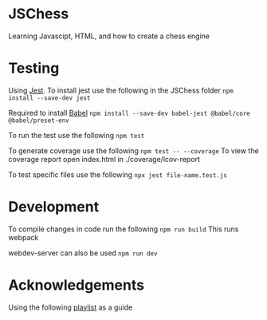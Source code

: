 # JSChess

Learning Javascipt, HTML, and how to create a chess engine

# Testing

Using [Jest](https://jestjs.io/). To install jest use the following in the JSChess folder
    ```
npm install --save-dev jest
    ```

Required to install [Babel](https://babeljs.io/)
    ```
npm install --save-dev babel-jest @babel/core @babel/preset-env
    ```

To run the test use the following
    ```
npm test
    ```

To generate coverage use the following
    ```
npm test -- --coverage
    ```
To view the coverage report open index.html in ./coverage/lcov-report

To test specific files use the following
    ```
    npx jest file-name.test.js
    ```

# Development

To compile changes in code run the following
    ```
npm run build
    ```
This runs webpack

webdev-server can also be used
    ```
npm run dev
    ```

# Acknowledgements

Using the following [playlist](https://www.youtube.com/watch?v=2eA0bD3wV3Q&list=PLZ1QII7yudbe4gz2gh9BCI6VDA-xafLog&index=1) as a guide
